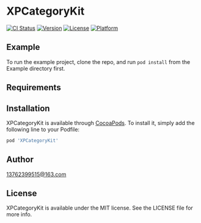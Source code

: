# XPCategoryKit

[![CI Status](https://img.shields.io/travis/18682249915@163.com/XPCategoryKit.svg?style=flat)](https://travis-ci.org/18682249915@163.com/XPCategoryKit)
[![Version](https://img.shields.io/cocoapods/v/XPCategoryKit.svg?style=flat)](https://cocoapods.org/pods/XPCategoryKit)
[![License](https://img.shields.io/cocoapods/l/XPCategoryKit.svg?style=flat)](https://cocoapods.org/pods/XPCategoryKit)
[![Platform](https://img.shields.io/cocoapods/p/XPCategoryKit.svg?style=flat)](https://cocoapods.org/pods/XPCategoryKit)

## Example

To run the example project, clone the repo, and run `pod install` from the Example directory first.

## Requirements

## Installation

XPCategoryKit is available through [CocoaPods](https://cocoapods.org). To install
it, simply add the following line to your Podfile:

```ruby
pod 'XPCategoryKit'
```

## Author

13762399515@163.com

## License

XPCategoryKit is available under the MIT license. See the LICENSE file for more info.

